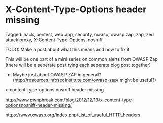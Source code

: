 # X-Content-Type-Options header missing

Tagged: hack, pentest, web app, security, owasp, owasp zap, zap, zed attack proxy, X-Content-Type-Options, nosniff.

TODO: Make a post about what this means and how to fix it

This will be one part of a mini series on common alerts from OWASP Zap (there will be a seperate post tying each seperate blog post together)
* Maybe just about OWASP ZAP in general? (http://resources.infosecinstitute.com/owasp-zap/ might be useful?)

x-content-type-options:nosniff header missing

http://www.pwnphreak.com/blog/2012/12/13/x-content-type-optionsnosniff-header-missing/

https://www.owasp.org/index.php/List_of_useful_HTTP_headers